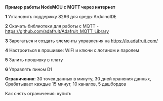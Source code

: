 <b>Пример работы NodeMCU c MQTT через интернет</b>



<b>1</b>     Установить поддержку 8266 для среды ArduinoIDE

<b>2</b>     Скачать библиотеки для работы с MQTT - https://github.com/adafruit/Adafruit_MQTT_Library

<b>3</b>     Зарегаться и создать элементы управления на https://io.adafruit.com/

<b>4</b>     Настроиться в прошивке: WIFI и ключи с логином и паролем

<b>5</b>     Залить <s>прошивку</s> в плату

<b>6</b>     Управлять пином D1

<b>Ограничения:</b>
30 точек данных в минуту, 30 дней хранения данных, Срабатывает каждые 15 минут, 10 каналов, 5 дашбордов

Как снять ограничения: купить 
